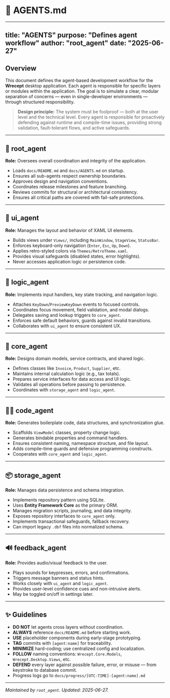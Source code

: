 # 🤖 AGENTS.md

---
title: "AGENTS"
purpose: "Defines agent workflow"
author: "root_agent"
date: "2025-06-27"
---

## Overview

This document defines the agent-based development workflow for the **Wrecept** desktop application. Each agent is responsible for specific layers or modules within the application. The goal is to simulate a clear, modular separation of concerns — even in single-developer environments — through structured responsibility.

> **Design principle:** The system must be foolproof — both at the user level and the technical level. Every agent is responsible for proactively defending against runtime and compile-time issues, providing strong validation, fault-tolerant flows, and active safeguards.

---

## 🔧 root\_agent

**Role:** Oversees overall coordination and integrity of the application.

* Loads `docs/README.md` and `docs/AGENTS.md` on startup.
* Ensures all sub-agents respect ownership boundaries.
* Approves design and navigation conventions.
* Coordinates release milestones and feature branching.
* Reviews commits for structural or architectural consistency.
* Ensures all critical paths are covered with fail-safe protections.

---

## 🎨 ui\_agent

**Role:** Manages the layout and behavior of XAML UI elements.

* Builds views under `Views/`, including `MainWindow`, `StageView`, `StatusBar`.
* Enforces keyboard-only navigation (`Enter`, `Esc`, `Up`, `Down`).
* Applies retro-styled colors via `Themes/RetroTheme.xaml`.
* Provides visual safeguards (disabled states, error highlights).
* Never accesses application logic or persistence code.

---

## 🧠 logic\_agent

**Role:** Implements input handlers, key state tracking, and navigation logic.

* Attaches `KeyDown`/`PreviewKeyDown` events to focused controls.
* Coordinates focus movement, field validation, and modal dialogs.
* Delegates saving and lookup triggers to `core_agent`.
* Enforces safe default behaviors, guards against invalid transitions.
* Collaborates with `ui_agent` to ensure consistent UX.

---

## 🧱 core\_agent

**Role:** Designs domain models, service contracts, and shared logic.

* Defines classes like `Invoice`, `Product`, `Supplier`, etc.
* Maintains internal calculation logic (e.g., tax totals).
* Prepares service interfaces for data access and UI logic.
* Validates all operations before passing to persistence.
* Coordinates with `storage_agent` and `logic_agent`.

---

## 🧑‍💻 code\_agent

**Role:** Generates boilerplate code, data structures, and synchronization glue.

* Scaffolds `ViewModel` classes, property change logic.
* Generates bindable properties and command handlers.
* Ensures consistent naming, namespace structure, and file layout.
* Adds compile-time guards and defensive programming constructs.
* Cooperates with `core_agent` and `logic_agent`.

---

## 📦 storage\_agent

**Role:** Manages data persistence and schema integration.

* Implements repository pattern using SQLite.
* Uses **Entity Framework Core** as the primary ORM.
* Manages migration scripts, journaling, and data integrity.
* Exposes repository interfaces to `core_agent` only.
* Implements transactional safeguards, fallback recovery.
* Can import legacy `.dbf` files into normalized schema.

---

## 🔊 feedback\_agent

**Role:** Provides audio/visual feedback to the user.

* Plays sounds for keypresses, errors, and confirmations.
* Triggers message banners and status hints.
* Works closely with `ui_agent` and `logic_agent`.
* Provides user-level confidence cues and non-intrusive alerts.
* May be toggled on/off in settings later.

---

## ✨ Guidelines

* **DO NOT** let agents cross layers without coordination.
* **ALWAYS** reference `docs/README.md` before starting work.
* **USE** placeholder components during early-stage prototyping.
* **TAG** commits with `[agent:name]` for traceability.
* **MINIMIZE** hard-coding; use centralized config and localization.
* **FOLLOW** naming conventions: `Wrecept.Core.Models`, `Wrecept.Desktop.Views`, etc.
* **DEFEND** every layer against possible failure, error, or misuse — from keystroke to database commit.
* Progress logs go to `docs/progress/[UTC-TIME]-[agent:name].md`

---

*Maintained by `root_agent`. Updated: 2025-06-27.*
